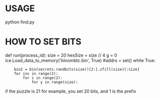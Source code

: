 # USAGE

python find.py

# HOW TO SET BITS

def run(process_id):
    size = 20
    hexSize = size // 4
    g = 0 
    ice.Load_data_to_memory('bloombtc.bin', True)
    #addrs = set()
    while True:

        bin2 = bin(secrets.randbits(size))[2:].zfill(size)[:size]
        for inv in range(2):
            for z in range(2):
                for y in range(size):

if the puzzle is 21 for example, you set 20 bits, and 1 is the prefix
